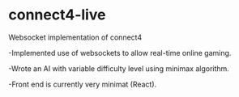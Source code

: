 # connect4-live
Websocket implementation of connect4

-Implemented use of websockets to allow real-time online gaming.

-Wrote an AI with variable difficulty level using minimax algorithm. 

-Front end is currently very minimat (React).
